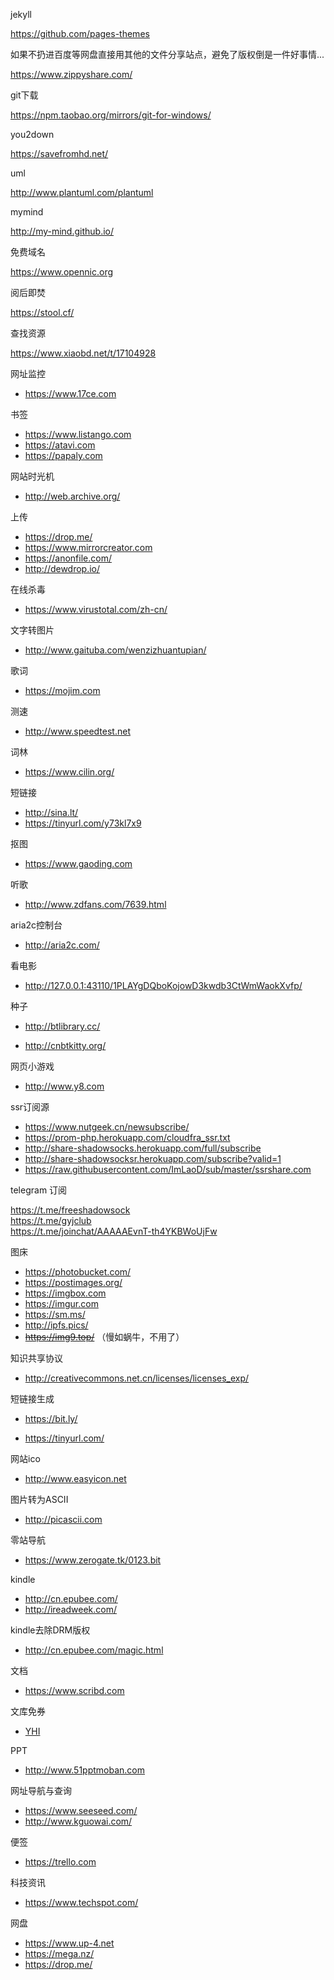 jekyll

https://github.com/pages-themes

如果不扔进百度等网盘直接用其他的文件分享站点，避免了版权倒是一件好事情...

https://www.zippyshare.com/

git下载

https://npm.taobao.org/mirrors/git-for-windows/

you2down

https://savefromhd.net/


uml

http://www.plantuml.com/plantuml

mymind

http://my-mind.github.io/

免费域名

https://www.opennic.org

阅后即焚

https://stool.cf/

查找资源

https://www.xiaobd.net/t/17104928

网址监控
* https://www.17ce.com

书签
* https://www.listango.com
* https://atavi.com
* https://papaly.com

网站时光机

* http://web.archive.org/

上传

* https://drop.me/
* https://www.mirrorcreator.com
* https://anonfile.com/
* http://dewdrop.io/

在线杀毒

* https://www.virustotal.com/zh-cn/

文字转图片

* http://www.gaituba.com/wenzizhuantupian/

歌词

* https://mojim.com

测速

* http://www.speedtest.net

词林

* https://www.cilin.org/

短链接

* http://sina.lt/
* https://tinyurl.com/y73kl7x9


抠图

* https://www.gaoding.com

听歌

* http://www.zdfans.com/7639.html

aria2c控制台

* http://aria2c.com/

看电影

* http://127.0.0.1:43110/1PLAYgDQboKojowD3kwdb3CtWmWaokXvfp/

种子

* http://btlibrary.cc/

* http://cnbtkitty.org/

网页小游戏

* http://www.y8.com


ssr订阅源
* https://www.nutgeek.cn/newsubscribe/
* https://prom-php.herokuapp.com/cloudfra_ssr.txt
* http://share-shadowsocks.herokuapp.com/full/subscribe
* http://share-shadowsocksr.herokuapp.com/subscribe?valid=1
* https://raw.githubusercontent.com/ImLaoD/sub/master/ssrshare.com

telegram 订阅

https://t.me/freeshadowsock  
https://t.me/gyjclub  
https://t.me/joinchat/AAAAAEvnT-th4YKBWoUjFw

图床

* https://photobucket.com/
* https://postimages.org/
* https://imgbox.com
* https://imgur.com  
* https://sm.ms/
* http://ipfs.pics/
* <s>https://img9.top/</s> （慢如蜗牛，不用了）  

知识共享协议

*  http://creativecommons.net.cn/licenses/licenses_exp/

短链接生成

* https://bit.ly/

* https://tinyurl.com/

网站ico

* http://www.easyicon.net

图片转为ASCII

* http://picascii.com

零站导航

* https://www.zerogate.tk/0123.bit

kindle

* http://cn.epubee.com/
* http://ireadweek.com/


kindle去除DRM版权

* http://cn.epubee.com/magic.html

文档

* https://www.scribd.com

文库免券

* [YHI](https://shui.azurewebsites.net/bdwk/)

PPT

* http://www.51pptmoban.com

网址导航与查询

* https://www.seeseed.com/
* http://www.kguowai.com/

便签

* https://trello.com

科技资讯

* https://www.techspot.com/

网盘

* https://www.up-4.net
* https://mega.nz/
* https://drop.me/
